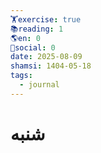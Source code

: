 ```yaml
---
🏋️exercise: true
📚reading: 1
🌎en: 0
📱social: 0
date: 2025-08-09
shamsi: 1404-05-18
tags:
  - journal
---
```

# شنبه

